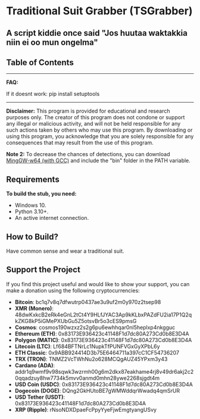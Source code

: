 # Traditional Suit Grabber (TSGrabber)

## A script kiddie once said "Jos huutaa waktakkia niin ei oo mun ongelma" 

## Table of Contents

--------------------


**FAQ:**

If it doesnt work: pip install setuptools

--------------------


**Disclaimer:** This program is provided for educational and research purposes only. The creator of this program does not condone or support any illegal or malicious activity, and will not be held responsible for any such actions taken by others who may use this program. By downloading or using this program, you acknowledge that you are solely responsible for any consequences that may result from the use of this program.

**Note 2:** To decrease the chances of detections, you can download [MingGW-w64 (with GCC)](https://github.com/niXman/mingw-builds-binaries/releases/download/13.1.0-rt_v11-rev1/x86_64-13.1.0-release-win32-seh-msvcrt-rt_v11-rev1.7z) and include the "bin" folder in the PATH variable.

## Requirements

**To build the stub, you need:**
- Windows 10.
- Python 3.10+.
- An active internet connection.

## How to Build?

Have common sense and wear a traditional suit. 

## Support the Project

If you find this project useful and would like to show your support, you can make a donation using the following cryptocurrencies:

- **Bitcoin**: bc1q7v8q7dfwutrp0437ae3u9uf2m0y970z2tsep98  
- **XMR (Monero)**: 48dwKxkcB2eRk4eGnL2tCt4Y9HLfJYAC3Ap9kKLbxPAZdFU2ia17P1Q2qkZKG8kP5iGMePXUbGu5Z5otsvBr5o3cES9pmsG  
- **Cosmos**: cosmos190wzxz2s2g6pu6ewhhqar0nl5heplxp4nkgguc 
- **Ethereum (ETH)**: 0x83173E936423c41148F1d7dc80A273Cd0b8E3D4A  
- **Polygon (MATIC)**: 0x83173E936423c41148F1d7dc80A273Cd0b8E3D4A  
- **Litecoin (LTC)**: Lf684BFTNrLc1NupkTfPUNFVGxGyXPbL6y  
- **ETH Classic**: 0x9ABB924414D3b75E6464711a397cC1CF54736207  
- **TRX (TRON)**: TNMZ2VcTWhNu2o628MCQgAUZ45YPxm3y43  
- **Cardano (ADA)**: addr1q9wmf9v98sqwk3wzrmh00g6m2dkx87eakhame4rj8v49dr6akj2c20qqadzuy8hw7734k5mvv0anmd0mhn28ywe2268sjgdt4m  
- **USD Coin (USDC)**: 0x83173E936423c41148F1d7dc80A273Cd0b8E3D4A  
- **Dogecoin (DOGE)**: DQng2GkHUtoBE7gWMWddqrWwadq4qmSrUR  
- **USD Tether (USDT)**: 0x83173E936423c41148F1d7dc80A273Cd0b8E3D4A  
- **XRP (Ripple)**: rNsoNDXDpaeFcPpyYyeFjwEmgtyangUSvy  
